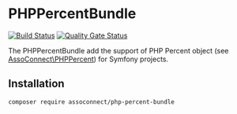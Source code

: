 # PHPPercentBundle

[![Build Status](https://github.com/assoconnect/php-percent-bundle/actions/workflows/build.yml/badge.svg?branch=main)](https://github.com/assoconnect/php-percent-bundle/actions/workflows/build.yml)
[![Quality Gate Status](https://sonarcloud.io/api/project_badges/measure?project=assoconnect_php-date-bundle&metric=alert_status)](https://sonarcloud.io/dashboard?id=assoconnect_php-date-bundle)

The PHPPercentBundle add the support of PHP Percent object (see [AssoConnect\PHPPercent](https://github.com/assoconnect/php-percent)) for Symfony projects.

## Installation

```
composer require assoconnect/php-percent-bundle
```
